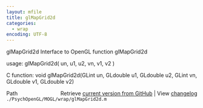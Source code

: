 ```yaml
---
layout: mfile
title: glMapGrid2d
categories:
  - wrap
encoding: UTF-8
---
```


glMapGrid2d  Interface to OpenGL function glMapGrid2d

usage:  glMapGrid2d\( un, u1, u2, vn, v1, v2 \)

C function:  void glMapGrid2d\(GLint un, GLdouble u1, GLdouble u2, GLint vn, GLdouble v1, GLdouble v2\)


<div class="code_header" style="text-align:right;">
  <span style="float:left;">Path&nbsp;&nbsp;</span> <span class="counter">Retrieve <a href=
  "https://raw.github.com/Psychtoolbox-3/Psychtoolbox-3/beta/./PsychOpenGL/MOGL/wrap/glMapGrid2d.m">current version from GitHub</a> | View <a href=
  "https://github.com/Psychtoolbox-3/Psychtoolbox-3/commits/beta/./PsychOpenGL/MOGL/wrap/glMapGrid2d.m">changelog</a></span>
</div>
<div class="code">
  <code>./PsychOpenGL/MOGL/wrap/glMapGrid2d.m</code>
</div>

